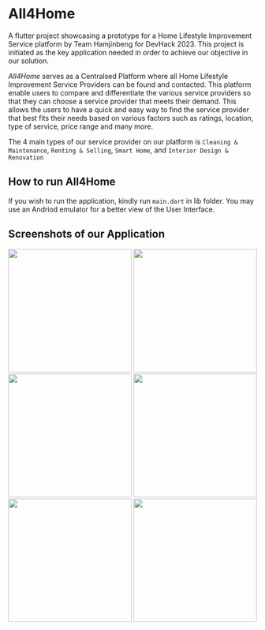 # All4Home

A flutter project showcasing a prototype for a Home Lifestyle Improvement Service platform by Team Hamjinbeng for DevHack 2023. This project is initiated as the key application needed in order to achieve our objective in our solution. 

_All4Home_ serves as a Centralsed Platform where all Home Lifestyle Improvement Service Providers can be found and contacted. This platform enable users to compare and differentiate the various service providers so that they can choose a service provider that meets their demand.  This allows the users to have a quick and easy way to find the service provider that best fits their needs based on various factors such as ratings, location, type of service, price range and many more. 

The 4 main types of our service provider on our platform is `Cleaning & Maintenance`, `Renting & Selling`, `Smart Home`, and `Interior Design & Renovation` 

## How to run All4Home
If you wish to run the application, kindly run `main.dart` in lib folder. You may use an Andriod emulator for a better view of the User Interface. 


## Screenshots of our Application

<img src="https://github.com/yew07/All4Home/assets/121144879/3b899d66-1336-4aab-b719-ca027ab097aa" width="250" >


<img src="https://github.com/yew07/All4Home/assets/121144879/6946e6db-56e2-4c0d-9f32-705aae124788" width="250" >


<img src="https://github.com/yew07/All4Home/assets/121144879/e21511a7-5da0-4fba-bc57-f5362cf3aba7" width="250" >


<img src="https://github.com/yew07/All4Home/assets/121144879/3db99434-0681-44d7-bfdb-d1d323c6e085" width="250" >


<img src="https://github.com/yew07/All4Home/assets/121144879/63386839-aec5-4ab6-9e60-eee899c29df3" width="250" >


<img src="https://github.com/yew07/All4Home/assets/121144879/c7070d8d-bd13-4d35-aba8-02b7a5cddb51" width="250" >
